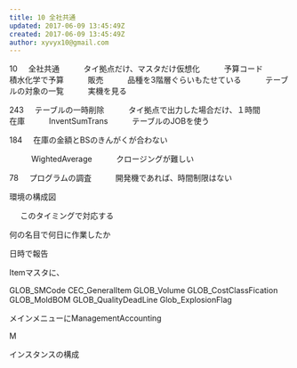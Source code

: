 ```yaml
---
title: 10 全社共通
updated: 2017-06-09 13:45:49Z
created: 2017-06-09 13:45:49Z
author: xyvyx10@gmail.com
---
```


10     全社共通
          タイ拠点だけ、マスタだけ仮想化
          予算コード
          積水化学で予算
          販売
          品種を3階層ぐらいもたせている
          テーブルの対象の一覧
          実機を見る

243     テーブルの一時削除
          タイ拠点で出力した場合だけ、１時間
          在庫
          InventSumTrans
          テーブルのJOBを使う

184     在庫の金額とBSのきんがくが合わない

          WightedAverage
          クロージングが難しい

78     プログラムの調査
          開発機であれば、時間制限はない

環境の構成図

     このタイミングで対応する

何の名目で何日に作業したか

日時で報告

Itemマスタに、

GLOB_SMCode
CEC_GeneralItem
GLOB_Volume
GLOB_CostClassFication
GLOB_MoldBOM
GLOB_QualityDeadLine
Glob_ExplosionFlag

メインメニューにManagementAccounting

M

インスタンスの構成